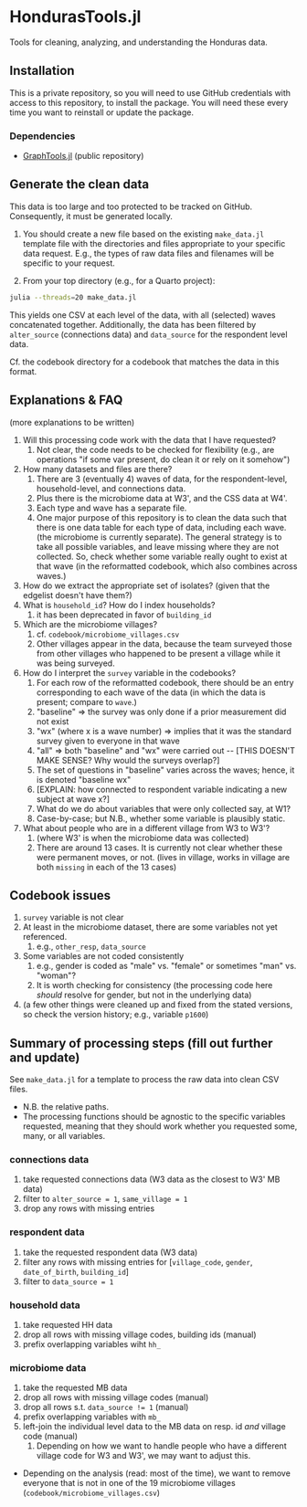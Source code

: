 # HondurasTools.jl

Tools for cleaning, analyzing, and understanding the Honduras data.

## Installation

This is a private repository, so you will need to use GitHub credentials with access to this repository, to install the package. You will need these every time you want to reinstall or update the package.

### Dependencies

- [GraphTools.jl](https://github.com/emfeltham/GraphTools.jl) (public repository)

## Generate the clean data

This data is too large and too protected to be tracked on GitHub. Consequently, it must be generated locally.

1. You should create a new file based on the existing `make_data.jl` template file with the directories and files appropriate to your specific data request. E.g., the types of raw data files and filenames will be specific to your request.

2. From your top directory (e.g., for a Quarto project):

```bash
julia --threads=20 make_data.jl
```

This yields one CSV at each level of the data, with all (selected) waves concatenated together. Additionally, the data has been filtered by `alter_source` (connections data) and `data_source` for the respondent level data.

Cf. the codebook directory for a codebook that matches the data in this format.

## Explanations & FAQ

(more explanations to be written)

1. Will this processing code work with the data that I have requested?
   1. Not clear, the code needs to be checked for flexibility (e.g., are operations "if some var present, do clean it or rely on it somehow")
2. How many datasets and files are there?
   1. There are 3 (eventually 4) waves of data, for the respondent-level, household-level, and connections data.
   2. Plus there is the microbiome data at W3', and the CSS data at W4'.
   3. Each type and wave has a separate file.
   4. One major purpose of this repository is to clean the data such that there is one data table for each type of data, including each wave. (the microbiome is currently separate). The general strategy is to take all possible variables, and leave missing where they are not collected. So, check whether some variable really ought to exist at that wave (in the reformatted codebook, which also combines across waves.)
3. How do we extract the appropriate set of isolates? (given that the edgelist doesn't have them?)
4. What is `household_id`? How do I index households?
   1. it has been deprecated in favor of `building_id`
5. Which are the microbiome villages?
   1. cf. `codebook/microbiome_villages.csv`
   2. Other villages appear in the data, because the team surveyed those from other villages who happened to be present a village while it was being surveyed.
6. How do I interpret the `survey` variable in the codebooks?
   1. For each row of the reformatted codebook, there should be an entry corresponding to each wave of the data (in which the data is present; compare to `wave`.)
   2. "baseline" => the survey was only done if a prior measurement did not exist
   3. "wx" (where x is a wave number) => implies that it was the standard survey given to everyone in that wave
   4. "all" => both "baseline" and "wx" were carried out -- [THIS DOESN'T MAKE SENSE? Why would the surveys overlap?]
   5. The set of questions in "baseline" varies across the waves; hence, it is denoted "baseline wx"
   6. [EXPLAIN: how connected to respondent variable indicating a new subject at wave x?]
   7. What do we do about variables that were only collected say, at W1?
   8. Case-by-case; but N.B., whether some variable is plausibly static.
7. What about people who are in a different village from W3 to W3'?
   1. (where W3' is when the microbiome data was collected)
   2. There are around 13 cases. It is currently not clear whether these were permanent moves, or not. (lives in village, works in village are both `missing` in each of the 13 cases)

## Codebook issues

1. `survey` variable is not clear
2. At least in the microbiome dataset, there are some variables not yet referenced.
   1. e.g., `other_resp`, `data_source`
3. Some variables are not coded consistently
   1. e.g., gender is coded as "male" vs. "female" or sometimes "man" vs. "woman"?
   2. It is worth checking for consistency (the processing code here *should* resolve for gender, but not in the underlying data)
4. (a few other things were cleaned up and fixed from the stated versions, so check the version history; e.g., variable `p1600`)

## Summary of processing steps (fill out further and update)

See `make_data.jl` for a template to process the raw data into clean CSV files.

- N.B. the relative paths.
- The processing functions should be agnostic to the specific variables requested, meaning that they should work whether you requested some, many, or all variables.

### connections data

1. take requested connections data (W3 data as the closest to W3' MB data)
2. filter to `alter_source = 1`, `same_village = 1`
3. drop any rows with missing entries

### respondent data

1. take the requested respondent data (W3 data)
2. filter any rows with missing entries for [`village_code`, `gender`, `date_of_birth`, `building_id`]
3. filter to `data_source = 1`

### household data

1. take requested HH data
2. drop all rows with missing village codes, building ids (manual)
3. prefix overlapping variables wiht `hh_`

### microbiome data

1. take the requested MB data
2. drop all rows with missing village codes (manual)
3. drop all rows s.t. `data_source != 1` (manual)
4. prefix overlapping variables with `mb_`
5. left-join the individual level data  to the MB data on resp. id *and* village code (manual)
   1. Depending on how we want to handle people who have a different village code for W3 and W3', we may want to adjust this.

- Depending on the analysis (read: most of the time), we want to remove everyone that is not in one of the 19 microbiome villages (`codebook/microbiome_villages.csv`)
